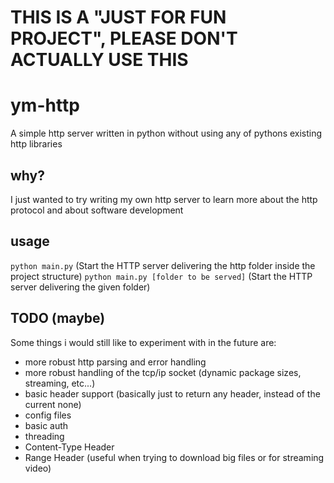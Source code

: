 # THIS IS A "JUST FOR FUN PROJECT", PLEASE DON'T ACTUALLY USE THIS
# ym-http
A simple http server written in python without using any of pythons existing http libraries
## why?
I just wanted to try writing my own http server to learn more about the http protocol and about software development

## usage
`python main.py` (Start the HTTP server delivering the http folder inside the project structure)
`python main.py [folder to be served]` (Start the HTTP server delivering the given folder)

## TODO (maybe)
Some things i would still like to experiment with in the future are:
- more robust http parsing and error handling
- more robust handling of the tcp/ip socket (dynamic package sizes, streaming, etc...)
- basic header support (basically just to return any header, instead of the current none)
- config files
- basic auth
- threading
- Content-Type Header 
- Range Header (useful when trying to download big files or for streaming video)
